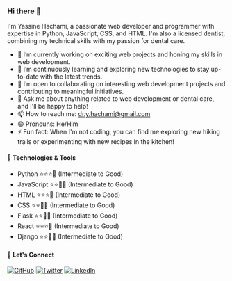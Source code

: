 ### Hi there 👋

I'm Yassine Hachami, a passionate web developer and programmer with expertise in Python, JavaScript, CSS, and HTML. I'm also a licensed dentist, combining my technical skills with my passion for dental care.

- 🔭 I’m currently working on exciting web projects and honing my skills in web development.
- 🌱 I’m continuously learning and exploring new technologies to stay up-to-date with the latest trends.
- 👯 I’m open to collaborating on interesting web development projects and contributing to meaningful initiatives.
- 💬 Ask me about anything related to web development or dental care, and I'll be happy to help!
- 📫 How to reach me: dr.y.hachami@gmail.com
- 😄 Pronouns: He/Him
- ⚡ Fun fact: When I'm not coding, you can find me exploring new hiking trails or experimenting with new recipes in the kitchen!

#### 🔧 Technologies & Tools

- Python ⭐⭐⭐🌟 (Intermediate to Good)
- JavaScript ⭐⭐🌟🌟 (Intermediate to Good)
- HTML ⭐⭐⭐🌟 (Intermediate to Good)
- CSS ⭐⭐🌟🌟 (Intermediate to Good)
- Flask ⭐⭐🌟🌟 (Intermediate to Good)
- React ⭐⭐⭐🌟 (Intermediate to Good)
- Django ⭐⭐🌟🌟 (Intermediate to Good)

#### 📢 Let's Connect

[![GitHub](https://img.shields.io/badge/GitHub-Dr--Hachami-blue?style=flat&logo=github)](https://github.com/Dr-Hachami)
[![Twitter](https://img.shields.io/twitter/follow/YassineHAC53630?style=social)](https://twitter.com/YassineHAC53630)
[![LinkedIn](https://img.shields.io/badge/LinkedIn-Yassine%20Hachami-blue?style=flat&logo=linkedin)](https://www.linkedin.com/in/yassine-hachami/)

<!-- Add any additional sections or customizations as per your preference -->
